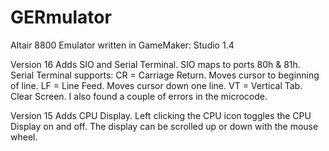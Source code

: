 # GERmulator
Altair 8800 Emulator written in GameMaker: Studio 1.4

Version 16
Adds SIO and Serial Terminal.
SIO maps to ports 80h & 81h.
Serial Terminal supports:
  CR = Carriage Return. Moves cursor to beginning of line.
  LF = Line Feed. Moves cursor down one line.
  VT = Vertical Tab. Clear Screen.
I also found a couple of errors in the microcode.

Version 15
Adds CPU Display. Left clicking the CPU icon toggles the CPU Display on and off. The display can be scrolled up or down with the mouse wheel.
